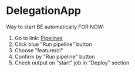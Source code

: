 # DelegationApp
Way to start BE automatically FOR NOW:
1. Go to link: [Pipelines](https://gitlab.itechart-group.com/unitpl/delegationapp/-/pipelines)
2. Click blue "Run pipeline" button
3. Choose "feature/ci"
4. Confirm by "Run pipeline" button
5. Check output on "start" job in "Deploy" section